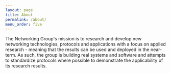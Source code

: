 ```yaml
---
layout: page
title: About
permalink: /about/
menu_order: five 
---
```

The Networking Group's mission is to research and develop new networking 
technologies, protocols and applications with a focus on applied research - 
meaning that the results can be used and deployed in the near-term. As such, 
the group is building real systems and software and attempts to standardize 
protocols where possible to demonstrate the applicability of its research 
results.
